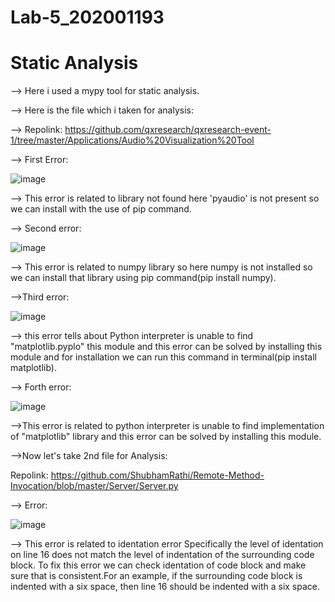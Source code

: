 # Lab-5_202001193
# Static Analysis

--> Here i used a mypy tool for static analysis.

--> Here is the file which i taken for analysis:

--> Repolink: https://github.com/qxresearch/qxresearch-event-1/tree/master/Applications/Audio%20Visualization%20Tool

--> First Error:

![image](https://user-images.githubusercontent.com/112205217/225573689-68488ebe-6d8f-4fcc-b656-d6a5f1dc48e3.png)

 --> This error is related to library not found here 'pyaudio' is not present so we can install with the use of pip command.
 
 --> Second error:
 
![image](https://user-images.githubusercontent.com/112205217/225574292-1a091886-c0e5-4370-8fc4-8af881b13998.png)

--> This error is related to numpy library so here numpy is not installed so we can install that library using pip command(pip install numpy).

-->Third error:

![image](https://user-images.githubusercontent.com/112205217/225575061-3ba73f10-dd70-43f1-8ab3-4ebad81a3d0a.png)

--> this error tells about Python interpreter is unable to find "matplotlib.pyplo" this module and this error can be solved by installing this module and for installation we can run this command in terminal(pip install matplotlib).

--> Forth error:

![image](https://user-images.githubusercontent.com/112205217/225576396-40f03863-ebd1-4920-bb22-6a4cd6fe82a6.png)

-->This error is related to python interpreter is unable to find implementation of "matplotlib" library and this error can be solved by installing this module.

-->Now let's take 2nd file for Analysis:

Repolink: https://github.com/ShubhamRathi/Remote-Method-Invocation/blob/master/Server/Server.py

--> Error:

![image](https://user-images.githubusercontent.com/112205217/225580042-1cd54f94-c9f1-45b6-9057-bcf3abe9fe9e.png)

--> This error is related to identation error Specifically the level of identation on line 16 does not match the level of indentation of the surrounding code block. To fix this error we can check identation of code block and make sure that is consistent.For an example, if the surrounding code block is indented with a six space, then line 16 should be indented with a six space.
